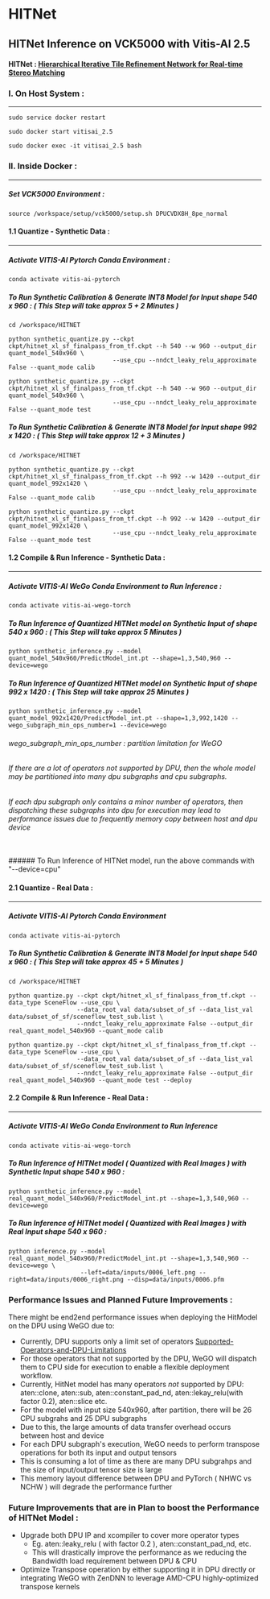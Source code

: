 # HITNet 

## HITNet Inference on VCK5000 with Vitis-AI 2.5

#### HITNet : [Hierarchical Iterative Tile Refinement Network for Real-time Stereo Matching](https://arxiv.org/pdf/2007.12140.pdf)


### I. On Host System : 
------------------------------------------------------------

```
sudo service docker restart 
```
```
sudo docker start vitisai_2.5 
```
```
sudo docker exec -it vitisai_2.5 bash
```

### II. Inside Docker : 
------------------------------------------------------------

##### Set VCK5000 Environment :

```
source /workspace/setup/vck5000/setup.sh DPUCVDX8H_8pe_normal
```

#### 1.1 Quantize - Synthetic Data :
------------------------------------------------------------
##### Activate VITIS-AI Pytorch Conda Environment :
```
conda activate vitis-ai-pytorch 
```

##### To Run Synthetic Calibration & Generate INT8 Model for Input shape 540 x 960 : ( This Step will take approx 5 + 2 Minutes ) 
```
cd /workspace/HITNET
```
```
python synthetic_quantize.py --ckpt ckpt/hitnet_xl_sf_finalpass_from_tf.ckpt --h 540 --w 960 --output_dir quant_model_540x960 \
                             --use_cpu --nndct_leaky_relu_approximate False --quant_mode calib 
```
```
python synthetic_quantize.py --ckpt ckpt/hitnet_xl_sf_finalpass_from_tf.ckpt --h 540 --w 960 --output_dir quant_model_540x960 \
                             --use_cpu --nndct_leaky_relu_approximate False --quant_mode test
```

##### To Run Synthetic Calibration & Generate INT8 Model for Input shape 992 x 1420 : ( This Step will take approx 12 + 3 Minutes ) 
```
cd /workspace/HITNET
```
```
python synthetic_quantize.py --ckpt ckpt/hitnet_xl_sf_finalpass_from_tf.ckpt --h 992 --w 1420 --output_dir quant_model_992x1420 \
                             --use_cpu --nndct_leaky_relu_approximate False --quant_mode calib
```
```
python synthetic_quantize.py --ckpt ckpt/hitnet_xl_sf_finalpass_from_tf.ckpt --h 992 --w 1420 --output_dir quant_model_992x1420 \
                             --use_cpu --nndct_leaky_relu_approximate False --quant_mode test
```

#### 1.2 Compile & Run Inference  - Synthetic Data :
------------------------------------------------------------
##### Activate VITIS-AI WeGo Conda Environment to Run Inference :
```
conda activate vitis-ai-wego-torch 
```

##### To Run Inference of Quantized HITNet model on Synthetic Input of shape 540 x 960 : ( This Step will take approx 5 Minutes )
```
python synthetic_inference.py --model quant_model_540x960/PredictModel_int.pt --shape=1,3,540,960 --device=wego
```

##### To Run Inference of Quantized HITNet model on Synthetic Input of shape 992 x 1420 : ( This Step will take approx 25 Minutes )
```
python synthetic_inference.py --model quant_model_992x1420/PredictModel_int.pt --shape=1,3,992,1420 --wego_subgraph_min_ops_number=1 --device=wego
```
###### wego_subgraph_min_ops_number : partition limitation for WeGO
###### If there are a lot of operators not supported by DPU, then the whole model may be partitioned into many dpu subgraphs and cpu subgraphs. 
###### If each dpu subgraph only contains a minor number of operators, then dispatching these subgraphs into dpu for execution may lead to performance issues due to frequently memory copy between host and dpu device
<br> 
###### To Run Inference of HITNet model, run the above commands with "--device=cpu"

<br>

#### 2.1 Quantize - Real Data :
------------------------------------------------------------
##### Activate VITIS-AI Pytorch Conda Environment 
```
conda activate vitis-ai-pytorch 
```
##### To Run Synthetic Calibration & Generate INT8 Model for Input shape 540 x 960 : ( This Step will take approx 45 + 5 Minutes ) 
```
cd /workspace/HITNET
```
```
python quantize.py --ckpt ckpt/hitnet_xl_sf_finalpass_from_tf.ckpt --data_type SceneFlow --use_cpu \
                   --data_root_val data/subset_of_sf --data_list_val data/subset_of_sf/sceneflow_test_sub.list \
                   --nndct_leaky_relu_approximate False --output_dir real_quant_model_540x960 --quant_mode calib
```
```
python quantize.py --ckpt ckpt/hitnet_xl_sf_finalpass_from_tf.ckpt --data_type SceneFlow --use_cpu \
                   --data_root_val data/subset_of_sf --data_list_val data/subset_of_sf/sceneflow_test_sub.list \
                   --nndct_leaky_relu_approximate False --output_dir real_quant_model_540x960 --quant_mode test --deploy
```
#### 2.2 Compile & Run Inference  - Real Data :
------------------------------------------------------------
##### Activate VITIS-AI WeGo Conda Environment to Run Inference 
```
conda activate vitis-ai-wego-torch
```
##### To Run Inference of  HITNet model ( Quantized with Real Images ) with Synthetic Input shape 540 x 960 :
```
python synthetic_inference.py --model real_quant_model_540x960/PredictModel_int.pt --shape=1,3,540,960 --device=wego 
```

##### To Run Inference of  HITNet model ( Quantized with Real Images ) with Real Input shape 540 x 960 :
```
python inference.py --model real_quant_model_540x960/PredictModel_int.pt --shape=1,3,540,960 --device=wego \
                    --left=data/inputs/0006_left.png --right=data/inputs/0006_right.png --disp=data/inputs/0006.pfm

```

### Performance Issues and Planned Future Improvements :
There might be end2end performance issues when deploying the HitModel on the DPU using WeGO due to:

* Currently, DPU supports only a limit set of operators [Supported-Operators-and-DPU-Limitations](https://docs.xilinx.com/r/en-US/ug1414-vitis-ai/Supported-Operators-and-DPU-Limitations)
* For those operators that not supported by the DPU, WeGO will dispatch them to CPU side for execution to enable a flexible deployment workflow. 
* Currently, HitNet model has many operators *not* supported by DPU: aten::clone, aten::sub, aten::constant_pad_nd, aten::lekay_relu(with factor 0.2), aten::slice etc. 
* For the model with input size 540x960, after partition, there will be 26 CPU subgrahs and 25 DPU subgraphs
* Due to this, the large amounts of data transfer overhead occurs between host and device
* For each DPU subgraph's execution, WeGO needs to perform transpose operations for both its input and output tensors
* This is consuming a lot of time as there are many DPU subgrahps and the size of input/output tensor size is large 
* This memory layout difference between DPU and PyTorch ( NHWC vs NCHW ) will degrade the performance further


### Future Improvements that are in Plan to boost the Performance of HITNet Model :

* Upgrade both DPU IP and xcompiler to cover more operator types
  * Eg. aten::leaky_relu ( with factor 0.2 ), aten::constant_pad_nd, etc.
  * This will drastically improve the performance as we reducing the Bandwidth load requirement between DPU & CPU
* Optimize Transpose operation by either supporting it in DPU directly or integrating WeGO with ZenDNN to leverage AMD-CPU highly-optimized transpose kernels
